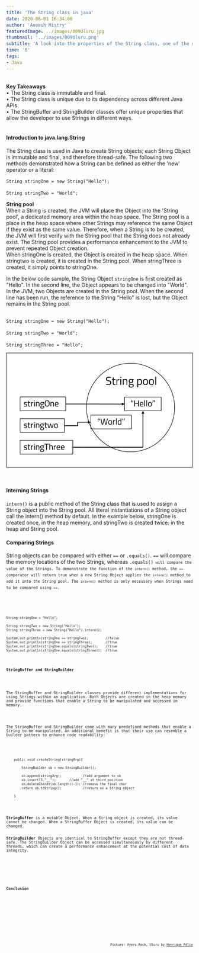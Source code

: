 ```yaml
---
title: 'The String class in java'
date: 2020-06-01 16:34:00
author: 'Aneesh Mistry'
featuredImage: ../images/009Uluru.jpg
thumbnail: '../images/009Uluru.png'
subtitle: 'A look into the properties of the String class, one of the most used classes across the Java API.'
time: '6'
tags:
- Java
---
```

<br>
<strong>Key Takeaways</strong><br>
&#8226; The String class is immutable and final.<br>
&#8226; The String class is unique due to its dependency across different Java APIs.<br>
&#8226; The StringBuffer and StringBuilder classes offer unique properties that allow the developer to use Strings in different ways.<br>

<br>
<h4>Introduction to java.lang.String</h4>
<p>
The String class is used in Java to create String objects; each String Object is immutable and final, and therefore thread-safe. The following two methods demonstrated how a String can be defined as either the 'new' operator or a literal:
</p>

```java{numberLines:true}
String stringOne = new String("Hello");

String stringTwo = "World";

```
<p>
<strong>String pool</strong><br>
When a String is created, the JVM will place the Object into the 'String pool', a dedicated memory area within the heap space. The String pool is a place in the heap space where other Strings may reference the same Object if they exist as the same value. Therefore, when a String is to be created, the JVM will first verify with the String pool that the String does not already exist. The String pool provides a performance enhancement to the JVM to prevent repeated Object creation.<br>
When stringOne is created, the Object is created in the heap space. When stringtwo is created, it is created in the String pool. When stringThree is created, it simply points to stringOne.

</p>

<p>
In the below code sample, the String Object <code language="java">stringOne</code> is first created as "Hello". In the second line, the Object appears to be changed into "World". In the JVM, two Objects are created in the String pool. When the second line has been run, the reference to the String "Hello" is lost, but the Object remains in the String pool. 
</p>

```java{numberLines:true}

String stringOne = new String("Hello");

String stringTwo = "World";

String stringThree = "Hello";

```

![String pool diagram](../../src/images/009StringPool.png)

<br>
<h4>Interning Strings</h4>
<p>
<code language="java">intern()</code> is a public method of the String class that is used to assign a String object into the String pool. All literal instantiations of a String object call the intern() method by default. In the example below, stringOne is created once, in the heap memory, and stringTwo is created twice: in the heap and String pool.
</p>

<h4>Comparing Strings</h4>
<p>
String objects can be compared with either <code language="java">==</code> or <code language="java">.equals()</code>. <code language="java">==</code> will compare the memory locations of the two Strings, whereas <code language="java">.equals()<code> will compare the value of the Strings. To demonstrate the function of the <code language="java">intern()</code> method, the <code language="java">==</code> comparator will return true when a new String Object applies the <code language="java">intern()</code> method to add it into the String pool. The <code language="java">intern()</code> method is only necessary when Strings need to be compared using <code language="java">==</code>. 
</p>

```java{numberLines:true}

String stringOne = "Hello";

String stringTwo = new String("Hello");
String stringThree = new String("Hello").intern();

System.out.println(stringOne == stringTwo);         //false
System.out.println(stringOne == stringThree);       //true
System.out.println(stringOne.equals(stringTwo));    //true
System.out.println(stringOne.equals(stringThree));  //true

```

<h4>StringBuffer and StringBuilder</h4>
<p>
The StringBuffer and StringBuilder classes provide different implementations for using Strings within an application. Both Objects are created in the heap memory and provide functions that enable a String to be manipulated and accessed in memory. 
</p>
<p>
The StringBuffer and StringBuilder come with many predefined methods that enable a String to be manipulated. An additional benefit is that their use can resemble a builder pattern to enhance code readability:
</p>

```java{numberLines:true}
    public void createString(stringArg){
    
        StringBuilder sb = new StringBuilder();

        sb.append(stringArg);           //add argument to sb
        sb.insert(3,"__");       //add "__" at third position
        sb.deleteCharAt(sb.length()-1); //remove the final char
        return sb.toString();           //return as a String object

    }

```
<p>
<strong>StringBuffer</strong> is a mutable Object. When a String object is created, its value cannot be changed. When a StringBuffer Object is created, its value can be changed. 
<br>
<strong>StringBuilder</strong> Objects are identical to StringBuffer except they are not thread-safe. The StringBuilder Object can be accessed simultaneously by different threads, which can create a performance enhancement at the potential cost of data integrity.
</p>

<br>
<h4>Conclusion</h4>
<p>


</p>

<br>
<small style="float: right;" >Picture: Ayers Rock, Uluru by <a target="_blank" href="https://unsplash.com/@henriquefelix">Henrique Félix</small></a><br>